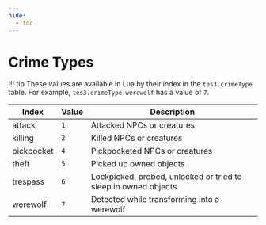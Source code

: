 ```yaml
---
hide:
  - toc
---
```


# Crime Types

!!! tip
	These values are available in Lua by their index in the `tes3.crimeType` table. For example, `tes3.crimeType.werewolf` has a value of `7`.

Index      | Value | Description
---------- | ----- | -------------------------------------------------------------
attack     | `1`   | Attacked NPCs or creatures
killing    | `2`   | Killed NPCs or creatures
pickpocket | `4`   | Pickpocketed NPCs or creatures
theft      | `5`   | Picked up owned objects
trespass   | `6`   | Lockpicked, probed, unlocked or tried to sleep in owned objects 
werewolf   | `7`   | Detected while transforming into a werewolf
